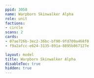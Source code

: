 ```yaml
---
ppid: 3058
name: Warpborn Skinwalker Alpha
role: unit
factions:
- circle
scans: 2
cards:
- 07ae726b-3ec2-36bc-bf90-9fd709a468f0
- f9a2afcc-e624-3135-891a-8895b867127e

layout: model
title: Warpborn Skinwalker Alpha
disableToc: true
hidden: true
---
```

